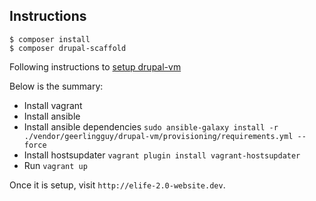 ## Instructions

```
$ composer install
$ composer drupal-scaffold
```

Following instructions to [setup drupal-vm](https://github.com/geerlingguy/drupal-vm/blob/3.0.0/README.md)

Below is the summary:

- Install vagrant
- Install ansible
- Install ansible dependencies `sudo ansible-galaxy install -r ./vendor/geerlingguy/drupal-vm/provisioning/requirements.yml --force`
- Install hostsupdater `vagrant plugin install vagrant-hostsupdater`
- Run `vagrant up`


Once it is setup, visit `http://elife-2.0-website.dev`.
